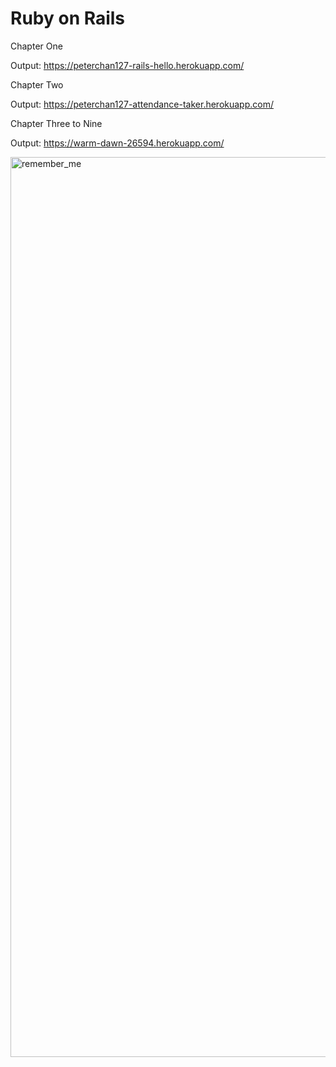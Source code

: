 # Ruby on Rails

Chapter One 

Output: https://peterchan127-rails-hello.herokuapp.com/

Chapter Two

Output: https://peterchan127-attendance-taker.herokuapp.com/

Chapter Three to Nine

Output: https://warm-dawn-26594.herokuapp.com/

<img width="1440" alt="remember_me" src="https://user-images.githubusercontent.com/32804449/32138924-1bdf4cc2-bbf1-11e7-86a6-6b15a250bd26.png">
